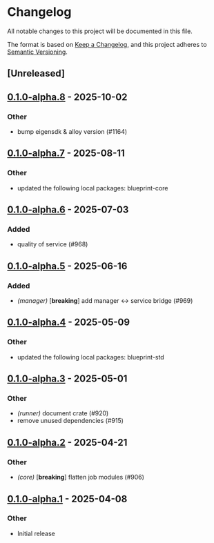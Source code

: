 # Changelog

All notable changes to this project will be documented in this file.

The format is based on [Keep a Changelog](https://keepachangelog.com/en/1.0.0/),
and this project adheres to [Semantic Versioning](https://semver.org/spec/v2.0.0.html).

## [Unreleased]

## [0.1.0-alpha.8](https://github.com/tangle-network/blueprint/compare/blueprint-evm-extra-v0.1.0-alpha.7...blueprint-evm-extra-v0.1.0-alpha.8) - 2025-10-02

### Other

- bump eigensdk & alloy version (#1164)

## [0.1.0-alpha.7](https://github.com/tangle-network/blueprint/compare/blueprint-evm-extra-v0.1.0-alpha.6...blueprint-evm-extra-v0.1.0-alpha.7) - 2025-08-11

### Other

- updated the following local packages: blueprint-core

## [0.1.0-alpha.6](https://github.com/tangle-network/blueprint/compare/blueprint-evm-extra-v0.1.0-alpha.5...blueprint-evm-extra-v0.1.0-alpha.6) - 2025-07-03

### Added

- quality of service (#968)

## [0.1.0-alpha.5](https://github.com/tangle-network/blueprint/compare/blueprint-evm-extra-v0.1.0-alpha.4...blueprint-evm-extra-v0.1.0-alpha.5) - 2025-06-16

### Added

- *(manager)* [**breaking**] add manager <-> service bridge (#969)

## [0.1.0-alpha.4](https://github.com/tangle-network/blueprint/compare/blueprint-evm-extra-v0.1.0-alpha.3...blueprint-evm-extra-v0.1.0-alpha.4) - 2025-05-09

### Other

- updated the following local packages: blueprint-std

## [0.1.0-alpha.3](https://github.com/tangle-network/blueprint/compare/blueprint-evm-extra-v0.1.0-alpha.2...blueprint-evm-extra-v0.1.0-alpha.3) - 2025-05-01

### Other

- *(runner)* document crate (#920)
- remove unused dependencies (#915)

## [0.1.0-alpha.2](https://github.com/tangle-network/blueprint/compare/blueprint-evm-extra-v0.1.0-alpha.1...blueprint-evm-extra-v0.1.0-alpha.2) - 2025-04-21

### Other

- *(core)* [**breaking**] flatten job modules (#906)

## [0.1.0-alpha.1](https://github.com/tangle-network/blueprint/releases/tag/blueprint-evm-extra-v0.1.0-alpha.1) - 2025-04-08

### Other

- Initial release
